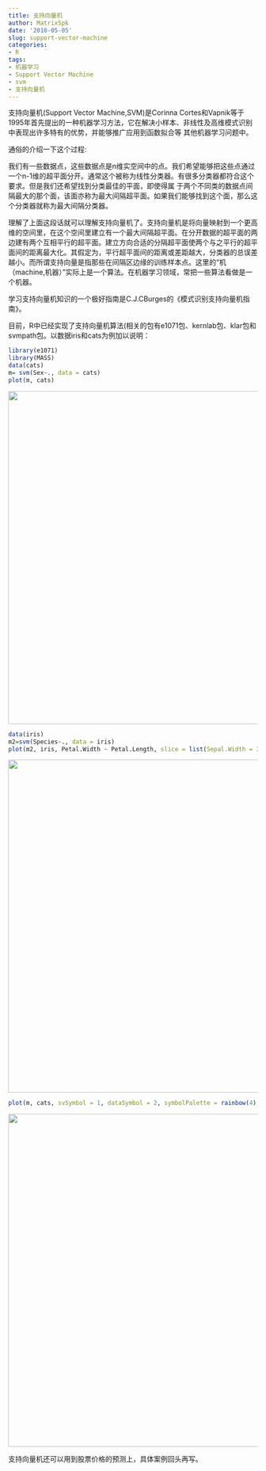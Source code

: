 ```yaml
---
title: 支持向量机
author: MatrixSpk
date: '2010-05-05'
slug: support-vector-machine
categories:
- R
tags:
- 机器学习
- Support Vector Machine
- svm
- 支持向量机
---
```


支持向量机(Support Vector Machine,SVM)是Corinna  Cortes和Vapnik等于1995年首先提出的一种机器学习方法，它在解决小样本、非线性及高维模式识别中表现出许多特有的优势，并能够推广应用到函数拟合等 其他机器学习问题中。

通俗的介绍一下这个过程:

我们有一些数据点，这些数据点是n维实空间中的点。我们希望能够把这些点通过一个n-1维的超平面分开。通常这个被称为线性分类器。有很多分类器都符合这个要求。但是我们还希望找到分类最佳的平面，即使得属 于两个不同类的数据点间隔最大的那个面，该面亦称为最大间隔超平面。如果我们能够找到这个面，那么这个分类器就称为最大间隔分类器。

理解了上面这段话就可以理解支持向量机了。支持向量机是将向量映射到一个更高维的空间里，在这个空间里建立有一个最大间隔超平面。在分开数据的超平面的两边建有两个互相平行的超平面。建立方向合适的分隔超平面使两个与之平行的超平面间的距离最大化。其假定为，平行超平面间的距离或差距越大，分类器的总误差越小。而所谓支持向量是指那些在间隔区边缘的训练样本点。这里的“机（machine,机器）”实际上是一个算法。在机器学习领域，常把一些算法看做是一个机器。

学习支持向量机知识的一个极好指南是C.J.CBurges的《模式识别支持向量机指南》。

目前，R中已经实现了支持向量机算法(相关的包有e1071包、kernlab包、klar包和svmpath包。以数据iris和cats为例加以说明：


``` r
library(e1071)
library(MASS)
data(cats)
m= svm(Sex~., data = cats)
plot(m, cats)
```

<img src="{{< blogdown/postref >}}index_files/figure-html/unnamed-chunk-1-1.png" width="672" />



``` r
data(iris)
m2=svm(Species~., data = iris)
plot(m2, iris, Petal.Width ~ Petal.Length, slice = list(Sepal.Width = 3, Sepal.Length = 4))
```

<img src="{{< blogdown/postref >}}index_files/figure-html/unnamed-chunk-2-1.png" width="672" />

``` r
plot(m, cats, svSymbol = 1, dataSymbol = 2, symbolPalette = rainbow(4),color.palette =terrain.colors)
```

<img src="{{< blogdown/postref >}}index_files/figure-html/unnamed-chunk-2-2.png" width="672" />

支持向量机还可以用到股票价格的预测上，具体案例回头再写。

